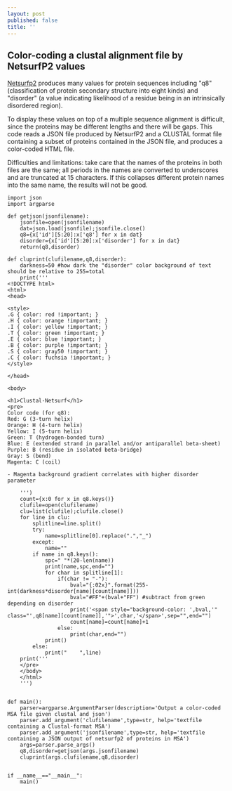 ```yaml
---
layout: post
published: false
title: ''
---
```

## Color-coding a clustal alignment file by NetsurfP2 values

[Netsurfp2](http://www.cbs.dtu.dk/services/NetSurfP/) produces many values for protein sequences including "q8" (classification of protein secondary structure into eight kinds) and "disorder" (a value indicating likelihood of a residue being in an intrinsically disordered region).

To display these values on top of a multiple sequence alignment is difficult, since the proteins may be different lengths and there will be gaps. This code reads a JSON file produced by NetsurfP2 and a CLUSTAL format file containing a subset of proteins contained in the JSON file, and produces a color-coded HTML file. 

Difficulties and limitations: take care that the names of the proteins in both files are the same; all periods in the names are converted to underscores and are truncated at 15 characters. If this collapses different protein names into the same name, the results will not be good.

```
import json
import argparse

def getjson(jsonfilename):
    jsonfile=open(jsonfilename)
    dat=json.load(jsonfile);jsonfile.close()
    q8={x['id'][5:20]:x['q8'] for x in dat}
    disorder={x['id'][5:20]:x['disorder'] for x in dat}
    return(q8,disorder)

def cluprint(clufilename,q8,disorder):
    darkness=50 #how dark the "disorder" color background of text should be relative to 255=total
    print('''
<!DOCTYPE html>
<html>
<head>

<style>
.G { color: red !important; }
.H { color: orange !important; }
.I { color: yellow !important; }
.T { color: green !important; }
.E { color: blue !important; }
.B { color: purple !important; }
.S { color: gray50 !important; }
.C { color: fuchsia !important; }
</style>

</head>

<body>

<h1>Clustal-Netsurf</h1>
<pre>
Color code (for q8):
Red: G (3-turn helix)
Orange: H (4-turn helix)
Yellow: I (5-turn helix)
Green: T (hydrogen-bonded turn)
Blue: E (extended strand in parallel and/or antiparallel beta-sheet)
Purple: B (residue in isolated beta-bridge)
Gray: S (bend)
Magenta: C (coil)

- Magenta background gradient correlates with higher disorder parameter

    ''')
    count={x:0 for x in q8.keys()}
    clufile=open(clufilename)
    clu=list(clufile);clufile.close()
    for line in clu:
        splitline=line.split()
        try:
            name=splitline[0].replace(".","_")
        except:
            name=""
        if name in q8.keys():
            spc=" "*(20-len(name))
            print(name,spc,end="")
            for char in splitline[1]:
                if(char != "-"):
                    bval="{:02x}".format(255-int(darkness*disorder[name][count[name]]))
                    bval="#FF"+(bval+"FF") #subtract from green depending on disorder
                    print('<span style="background-color: ',bval,'" class="',q8[name][count[name]],'">',char,'</span>',sep="",end="")
                    count[name]=count[name]+1
                else:
                    print(char,end="")
            print()
        else:
            print("    ",line)
    print('''
    </pre>
    </body>
    </html>
    ''')


def main():
    parser=argparse.ArgumentParser(description='Output a color-coded MSA file given clustal and json')
    parser.add_argument('clufilename',type=str, help='textfile containing a Clustal-format MSA')
    parser.add_argument('jsonfilename',type=str, help='textfile containing a JSON output of netsurfp2 of proteins in MSA')
    args=parser.parse_args()
    q8,disorder=getjson(args.jsonfilename)
    cluprint(args.clufilename,q8,disorder)


if __name__=="__main__":
    main()
```